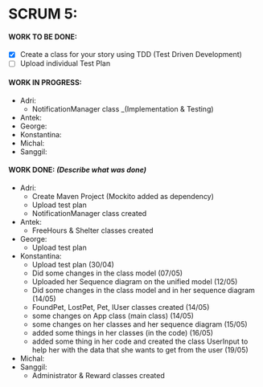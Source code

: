 # SCRUM 5:
#### WORK TO BE DONE:

 - [X] Create a class for your story using TDD (Test Driven Development)
 - [ ] Upload individual Test Plan

#### WORK IN PROGRESS:

* Adri:
   - NotificationManager class _(Implementation & Testing)
* Antek:
* George:
* Konstantina:
* Michal: 
* Sanggil:

#### WORK DONE: *(Describe what was done)*

 * Adri:
   - Create Maven Project (Mockito added as dependency)
   - Upload test plan
   - NotificationManager class created
 * Antek:
   - FreeHours & Shelter classes created
 * George:
   - Upload test plan
 * Konstantina:
   - Upload test plan (30/04)
   - Did some changes in the class model (07/05)
   - Uploaded her Sequence diagram on the unified model (12/05)
   - Did some changes in the class model and in her sequence diagram (14/05)
   - FoundPet, LostPet, Pet, IUser classes created (14/05)
   - some changes on App class (main class) (14/05)
   - some changes on her classes and her sequence diagram (15/05)
   - added some things in her classes (in the code) (16/05)
   - added some thing in her code and created the class UserInput to help her with the data that she wants to get from the user (19/05)
 * Michal: 
 * Sanggil:
   - Administrator & Reward classes created

